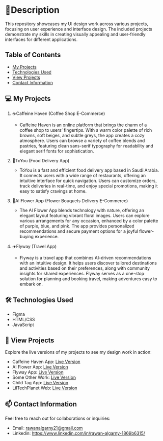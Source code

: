 # 🌟Description
This repository showcases my UI design work across various projects, focusing on user experience and interface design. The included projects demonstrate my skills in creating visually appealing and user-friendly interfaces for different applications.


## Table of Contents
- [My Projects](#-my-projects)
- [Technologies Used](#-technologies-used)
- [View Projects](#-view-projects)
- [Contact Information](#-contact-information)


## 💻 My Projects
1. ☕Caffeine Haven (Coffee Shop E-Commerce)
   - Caffeine Haven is an online platform that brings the charm of a coffee shop to users’ fingertips. With a warm color palette of rich browns, soft beiges, and subtle greys, the app creates a cozy atmosphere. Users can browse a variety of coffee blends and pastries, featuring clean sans-serif typography for readability and elegant serif fonts for sophistication.

2. 🍟ToYou (Food Delivery App)
   - ToYou is a fast and efficient food delivery app based in Saudi Arabia. It connects users with a wide range of restaurants, offering an intuitive interface for quick navigation. Users can customize orders, track deliveries in real-time, and enjoy special promotions, making it easy to satisfy cravings at home.

3. 💐AI Flower App (Flower Bouquets Delivery E-Commerce)
   - The AI Flower App blends technology with nature, offering an elegant layout featuring vibrant floral images. Users can explore various arrangements for any occasion, enhanced by a color palette of purple, blue, and pink. The app provides personalized recommendations and secure payment options for a joyful flower-buying experience.

4. ✈️Flyway (Travel App)
   - Flyway is a travel app that combines AI-driven recommendations with an intuitive design. It helps users discover tailored destinations and activities based on their preferences, along with community insights for shared experiences. Flyway serves as a one-stop solution for planning and booking travel, making adventures easy to embark on.

## 🛠️ Technologies Used
- Figma
- HTML/CSS
- JavaScript

## 💫 View Projects
Explore the live versions of my projects to see my design work in action:

- Caffeine Haven App: [Live Version](https://figmashort.link/3WecSd)
- AI Flower App: [Live Version](https://figmashort.link/cnXdiN)
- Flyway App: [Live Version](https://figmashort.link/25nwwh)
- Some Other Work: [Live Version](https://figmashort.link/RWrWwk)
- Child Tag App: [Live Version](https://figmashort.link/meyMwM)
- LilTechPlanet Web: [Live Version](https://liltechplanet.github.io/index.html)

## 📫 Contact Information
Feel free to reach out for collaborations or inquiries:
- Email: rawanalgarny21@gmail.com
- Linkedin: https://www.linkedin.com/in/rawan-algarny-1869b6315/
